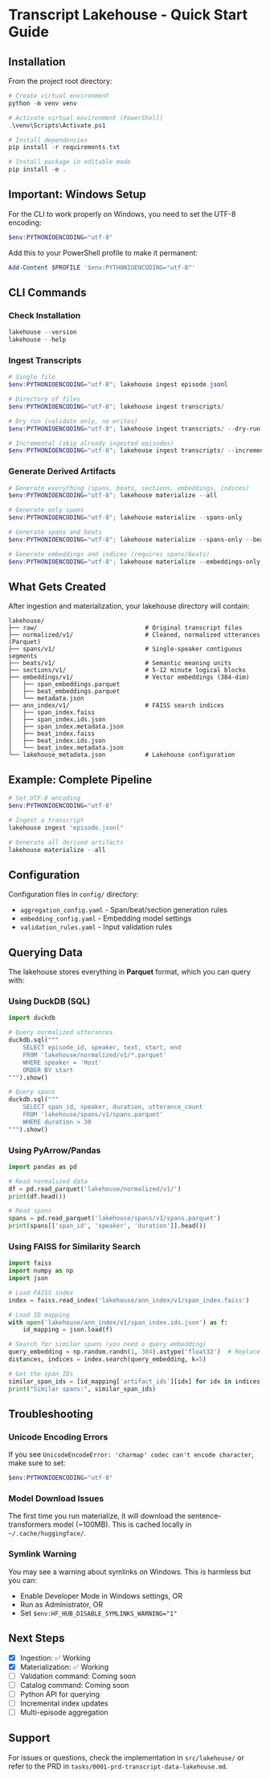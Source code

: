# Transcript Lakehouse - Quick Start Guide

## Installation

From the project root directory:

```powershell
# Create virtual environment
python -m venv venv

# Activate virtual environment (PowerShell)
.\venv\Scripts\Activate.ps1

# Install dependencies
pip install -r requirements.txt

# Install package in editable mode
pip install -e .
```

## Important: Windows Setup

For the CLI to work properly on Windows, you need to set the UTF-8 encoding:

```powershell
$env:PYTHONIOENCODING="utf-8"
```

Add this to your PowerShell profile to make it permanent:
```powershell
Add-Content $PROFILE '$env:PYTHONIOENCODING="utf-8"'
```

## CLI Commands

### Check Installation

```powershell
lakehouse --version
lakehouse --help
```

### Ingest Transcripts

```powershell
# Single file
$env:PYTHONIOENCODING="utf-8"; lakehouse ingest episode.jsonl

# Directory of files
$env:PYTHONIOENCODING="utf-8"; lakehouse ingest transcripts/

# Dry run (validate only, no writes)
$env:PYTHONIOENCODING="utf-8"; lakehouse ingest transcripts/ --dry-run

# Incremental (skip already ingested episodes)
$env:PYTHONIOENCODING="utf-8"; lakehouse ingest transcripts/ --incremental
```

### Generate Derived Artifacts

```powershell
# Generate everything (spans, beats, sections, embeddings, indices)
$env:PYTHONIOENCODING="utf-8"; lakehouse materialize --all

# Generate only spans
$env:PYTHONIOENCODING="utf-8"; lakehouse materialize --spans-only

# Generate spans and beats
$env:PYTHONIOENCODING="utf-8"; lakehouse materialize --spans-only --beats-only

# Generate embeddings and indices (requires spans/beats)
$env:PYTHONIOENCODING="utf-8"; lakehouse materialize --embeddings-only --indices-only
```

## What Gets Created

After ingestion and materialization, your lakehouse directory will contain:

```
lakehouse/
├── raw/                              # Original transcript files
├── normalized/v1/                    # Cleaned, normalized utterances (Parquet)
├── spans/v1/                         # Single-speaker contiguous segments
├── beats/v1/                         # Semantic meaning units
├── sections/v1/                      # 5-12 minute logical blocks
├── embeddings/v1/                    # Vector embeddings (384-dim)
│   ├── span_embeddings.parquet
│   ├── beat_embeddings.parquet
│   └── metadata.json
├── ann_index/v1/                     # FAISS search indices
│   ├── span_index.faiss
│   ├── span_index.ids.json
│   ├── span_index.metadata.json
│   ├── beat_index.faiss
│   ├── beat_index.ids.json
│   └── beat_index.metadata.json
└── lakehouse_metadata.json           # Lakehouse configuration
```

## Example: Complete Pipeline

```powershell
# Set UTF-8 encoding
$env:PYTHONIOENCODING="utf-8"

# Ingest a transcript
lakehouse ingest "episode.jsonl"

# Generate all derived artifacts
lakehouse materialize --all
```

## Configuration

Configuration files in `config/` directory:

- `aggregation_config.yaml` - Span/beat/section generation rules
- `embedding_config.yaml` - Embedding model settings
- `validation_rules.yaml` - Input validation rules

## Querying Data

The lakehouse stores everything in **Parquet** format, which you can query with:

### Using DuckDB (SQL)

```python
import duckdb

# Query normalized utterances
duckdb.sql("""
    SELECT episode_id, speaker, text, start, end
    FROM 'lakehouse/normalized/v1/*.parquet'
    WHERE speaker = 'Host'
    ORDER BY start
""").show()

# Query spans
duckdb.sql("""
    SELECT span_id, speaker, duration, utterance_count
    FROM 'lakehouse/spans/v1/spans.parquet'
    WHERE duration > 30
""").show()
```

### Using PyArrow/Pandas

```python
import pandas as pd

# Read normalized data
df = pd.read_parquet('lakehouse/normalized/v1/')
print(df.head())

# Read spans
spans = pd.read_parquet('lakehouse/spans/v1/spans.parquet')
print(spans[['span_id', 'speaker', 'duration']].head())
```

### Using FAISS for Similarity Search

```python
import faiss
import numpy as np
import json

# Load FAISS index
index = faiss.read_index('lakehouse/ann_index/v1/span_index.faiss')

# Load ID mapping
with open('lakehouse/ann_index/v1/span_index.ids.json') as f:
    id_mapping = json.load(f)

# Search for similar spans (you need a query embedding)
query_embedding = np.random.randn(1, 384).astype('float32')  # Replace with real embedding
distances, indices = index.search(query_embedding, k=5)

# Get the span IDs
similar_span_ids = [id_mapping['artifact_ids'][idx] for idx in indices[0]]
print("Similar spans:", similar_span_ids)
```

## Troubleshooting

### Unicode Encoding Errors

If you see `UnicodeEncodeError: 'charmap' codec can't encode character`, make sure to set:

```powershell
$env:PYTHONIOENCODING="utf-8"
```

### Model Download Issues

The first time you run materialize, it will download the sentence-transformers model (~100MB). This is cached locally in `~/.cache/huggingface/`.

### Symlink Warning

You may see a warning about symlinks on Windows. This is harmless but you can:
- Enable Developer Mode in Windows settings, OR
- Run as Administrator, OR
- Set `$env:HF_HUB_DISABLE_SYMLINKS_WARNING="1"`

## Next Steps

- [x] Ingestion: ✅ Working
- [x] Materialization: ✅ Working  
- [ ] Validation command: Coming soon
- [ ] Catalog command: Coming soon
- [ ] Python API for querying
- [ ] Incremental index updates
- [ ] Multi-episode aggregation

## Support

For issues or questions, check the implementation in `src/lakehouse/` or refer to the PRD in `tasks/0001-prd-transcript-data-lakehouse.md`.

